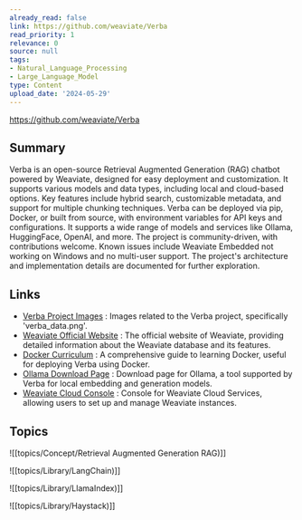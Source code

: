 ```yaml
---
already_read: false
link: https://github.com/weaviate/Verba
read_priority: 1
relevance: 0
source: null
tags:
- Natural_Language_Processing
- Large_Language_Model
type: Content
upload_date: '2024-05-29'
---
```


https://github.com/weaviate/Verba
## Summary

Verba is an open-source Retrieval Augmented Generation (RAG) chatbot powered by Weaviate, designed for easy deployment and customization. It supports various models and data types, including local and cloud-based options. Key features include hybrid search, customizable metadata, and support for multiple chunking techniques. Verba can be deployed via pip, Docker, or built from source, with environment variables for API keys and configurations. It supports a wide range of models and services like Ollama, HuggingFace, OpenAI, and more. The project is community-driven, with contributions welcome. Known issues include Weaviate Embedded not working on Windows and no multi-user support. The project's architecture and implementation details are documented for further exploration.
## Links

- [Verba Project Images](https://github.com/weaviate/Verba/blob/2.0.0/img/verba_data.png) : Images related to the Verba project, specifically 'verba_data.png'.
- [Weaviate Official Website](https://weaviate.io/) : The official website of Weaviate, providing detailed information about the Weaviate database and its features.
- [Docker Curriculum](https://docker-curriculum.com/) : A comprehensive guide to learning Docker, useful for deploying Verba using Docker.
- [Ollama Download Page](https://ollama.com/download) : Download page for Ollama, a tool supported by Verba for local embedding and generation models.
- [Weaviate Cloud Console](https://console.weaviate.cloud/) : Console for Weaviate Cloud Services, allowing users to set up and manage Weaviate instances.

## Topics

![[topics/Concept/Retrieval Augmented Generation RAG)]]

![[topics/Library/LangChain)]]

![[topics/Library/LlamaIndex)]]

![[topics/Library/Haystack)]]